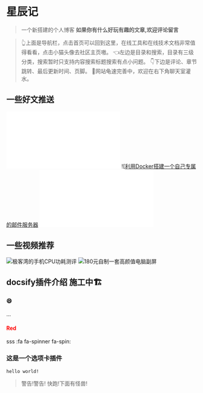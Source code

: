 # 星辰记<!-- {docsify-ignore} -->
> 一个新搭建的个人博客 
> **如果你有什么好玩有趣的文章,欢迎评论留言**

>👆上面是导航栏，点击首页可以回到这里，在线工具和在线技术文档非常值得看看，点击小猫头像去社区主页嗷。
>👈左边是目录和搜索，目录有三级分类，搜索暂时只支持内容搜索标题搜索有点小问题。
>👇下边是评论、章节跳转、最后更新时间、页脚。
>🐢网站龟速完善中，欢迎在右下角聊天室灌水。


## 一些好文推送

![2022年路由器大推荐](/Blogs/Readme.md)
![[利用Docker搭建一个自己专属的邮件服务器](/Blogs/技术帖子.md)
![不越狱实现IOS多开教程](/Blogs/资源集合.md)
## 一些视频推荐
![极客湾的手机CPU功耗测评](https://www.bilibili.com/video/BV1z54y1Z7pr)
![180元自制一套高颜值电脑副屏](https://www.bilibili.com/video/BV16T4y1B7Zb)

## docsify插件介绍 施工中🏗️ <!-- {docsify-ignore} -->




<!-- tabs:start -->
#### **:smile:**

...

#### **<span style="color: red;">Red</span>**

sss
:fa fa-spinner fa-spin:

### **这是一个选项卡插件**

```
hello world!
```

<!-- tabs:end -->





> 
> 警告!警告! 快跑!下面有怪兽!






  
  



